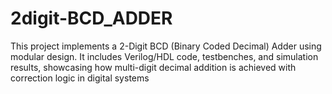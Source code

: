 # 2digit-BCD_ADDER
This project implements a 2-Digit BCD (Binary Coded Decimal) Adder using modular design. It includes Verilog/HDL code, testbenches, and simulation results, showcasing how multi-digit decimal addition is achieved with correction logic in digital systems
